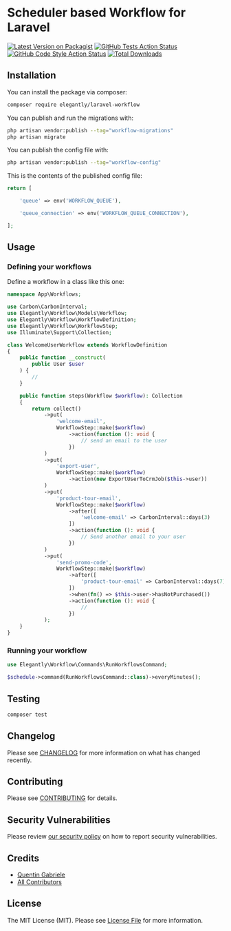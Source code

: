# Scheduler based Workflow for Laravel

[![Latest Version on Packagist](https://img.shields.io/packagist/v/elegantly/laravel-workflow.svg?style=flat-square)](https://packagist.org/packages/elegantly/laravel-workflow)
[![GitHub Tests Action Status](https://img.shields.io/github/actions/workflow/status/ElegantEngineeringTech/laravel-workflow/run-tests.yml?branch=main&label=tests&style=flat-square)](https://github.com/ElegantEngineeringTech/laravel-workflow/actions?query=workflow%3Arun-tests+branch%3Amain)
[![GitHub Code Style Action Status](https://img.shields.io/github/actions/workflow/status/ElegantEngineeringTech/laravel-workflow/fix-php-code-style-issues.yml?branch=main&label=code%20style&style=flat-square)](https://github.com/ElegantEngineeringTech/laravel-workflow/actions?query=workflow%3A"Fix+PHP+code+style+issues"+branch%3Amain)
[![Total Downloads](https://img.shields.io/packagist/dt/elegantly/laravel-workflow.svg?style=flat-square)](https://packagist.org/packages/elegantly/laravel-workflow)

## Installation

You can install the package via composer:

```bash
composer require elegantly/laravel-workflow
```

You can publish and run the migrations with:

```bash
php artisan vendor:publish --tag="workflow-migrations"
php artisan migrate
```

You can publish the config file with:

```bash
php artisan vendor:publish --tag="workflow-config"
```

This is the contents of the published config file:

```php
return [

    'queue' => env('WORKFLOW_QUEUE'),

    'queue_connection' => env('WORKFLOW_QUEUE_CONNECTION'),

];
```

## Usage

### Defining your workflows

Define a workflow in a class like this one:

```php
namespace App\Workflows;

use Carbon\CarbonInterval;
use Elegantly\Workflow\Models\Workflow;
use Elegantly\Workflow\WorkflowDefinition;
use Elegantly\Workflow\WorkflowStep;
use Illuminate\Support\Collection;

class WelcomeUserWorkflow extends WorkflowDefinition
{
    public function __construct(
        public User $user
    ) {
        //
    }

    public function steps(Workflow $workflow): Collection
    {
        return collect()
            ->put(
                'welcome-email',
                WorkflowStep::make($workflow)
                    ->action(function (): void {
                        // send an email to the user
                    })
            )
            ->put(
                'export-user',
                WorkflowStep::make($workflow)
                    ->action(new ExportUserToCrmJob($this->user))
            )
            ->put(
                'product-tour-email',
                WorkflowStep::make($workflow)
                    ->after([
                        'welcome-email' => CarbonInterval::days(3)
                    ])
                    ->action(function (): void {
                        // Send another email to your user
                    })
            )
            ->put(
                'send-promo-code',
                WorkflowStep::make($workflow)
                    ->after([
                        'product-tour-email' => CarbonInterval::days(7),
                    ])
                    ->when(fn() => $this->user->hasNotPurchased())
                    ->action(function (): void {
                        //
                    })
            );
    }
}
```

### Running your workflow

```php
use Elegantly\Workflow\Commands\RunWorkflowsCommand;

$schedule->command(RunWorkflowsCommand::class)->everyMinutes();
```

## Testing

```bash
composer test
```

## Changelog

Please see [CHANGELOG](CHANGELOG.md) for more information on what has changed recently.

## Contributing

Please see [CONTRIBUTING](CONTRIBUTING.md) for details.

## Security Vulnerabilities

Please review [our security policy](../../security/policy) on how to report security vulnerabilities.

## Credits

-   [Quentin Gabriele](https://github.com/QuentinGab)
-   [All Contributors](../../contributors)

## License

The MIT License (MIT). Please see [License File](LICENSE.md) for more information.
